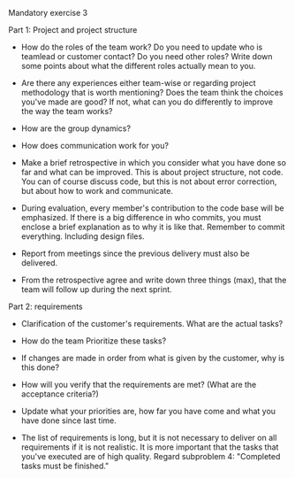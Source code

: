 Mandatory exercise 3

Part 1: Project and project structure
- How do the roles of the team work? Do you need to update who is teamlead or customer contact? Do you need other roles? Write down some points about what the different roles actually mean to you.

- Are there any experiences either team-wise or regarding project methodology that is worth mentioning? Does the team think the choices you've made are good? If not, what can you do differently to improve the way the team works?

- How are the group dynamics?

- How does communication work for you?

- Make a brief retrospective in which you consider what you have done so far and what can be improved. This is about project structure, not code. You can of course discuss code, but this is not about error correction, but about how to work and communicate.

- During evaluation, every member's contribution to the code base will be emphasized. If there is a big difference in who commits, you must enclose a brief explanation as to why it is like that. Remember to commit everything. Including design files.

- Report from meetings since the previous delivery must also be delivered.

- From the retrospective agree and write down three things (max), that the team will follow up during the next sprint.

Part 2: requirements
- Clarification of the customer's requirements. What are the actual tasks?

- How do the team Prioritize these tasks?

- If changes are made in order from what is given by the customer, why is this done?

- How will you verify that the requirements are met? (What are the acceptance criteria?)

- Update what your priorities are, how far you have come and what you have done since last time.

- The list of requirements is long, but it is not necessary to deliver on all requirements if it is not realistic. It is more important that the tasks that you've executed are of high quality. Regard subproblem 4: "Completed tasks must be finished."
